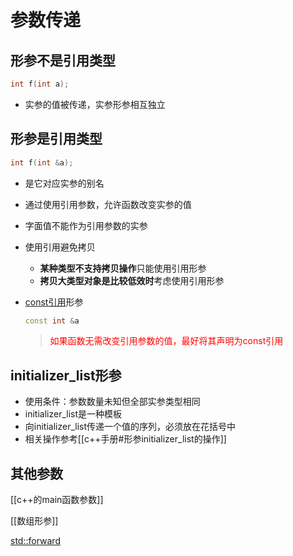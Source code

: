 # 参数传递

## 形参不是引用类型

```c++
int f(int a);
```

- 实参的值被传递，实参形参相互独立
  
## 形参是引用类型  

```c++
int f(int &a);
```
- 是它对应实参的别名  
- 通过使用引用参数，允许函数改变实参的值
- 字面值不能作为引用参数的实参
- 使用引用避免拷贝
  - **某种类型不支持拷贝操作**只能使用引用形参
  - **拷贝大类型对象是比较低效时**考虑使用引用形参
- [const引用](c++-const.md#const引用)形参
  
  ```c++
  const int &a
  ```
  
  > <font color= "red">如果函数无需改变引用参数的值，最好将其声明为const引用</font>
  
## initializer_list形参
 
- 使用条件：参数数量未知但全部实参类型相同
- initializer_list是一种模板
- 向initializer_list传递一个值的序列，必须放在花括号中
- 相关操作参考[[c++手册#形参initializer_list的操作]]

## 其他参数

[[c++的main函数参数]]

[[数组形参]]

[std::forward](std-forward函数模板.md)
